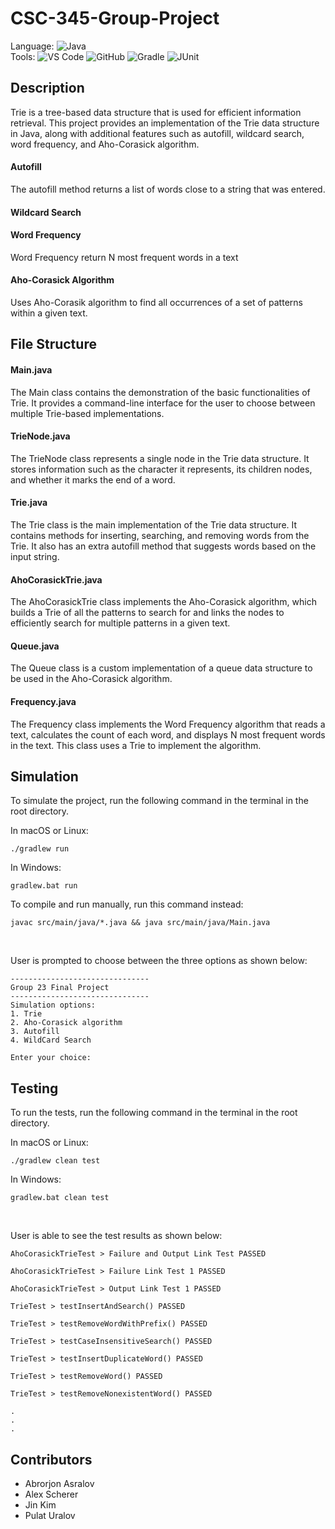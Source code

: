 # CSC-345-Group-Project
Language: ![Java](https://img.shields.io/badge/-Java-007396?logo=java&logoColor=white)<br>
Tools: ![VS Code](https://img.shields.io/badge/-VS%20Code-007ACC?logo=visual-studio-code&logoColor=white) ![GitHub](https://img.shields.io/badge/-GitHub-181717?logo=github&logoColor=white) ![Gradle](https://img.shields.io/badge/-Gradle-02303A?logo=gradle&logoColor=white) ![JUnit](https://img.shields.io/badge/-JUnit-25A162?logo=junit5&logoColor=white)<br>



## Description

Trie is a tree-based data structure that is used for efficient information retrieval. This project provides an implementation of the Trie data structure in Java, along with additional features such as autofill, wildcard search, word frequency, and Aho-Corasick algorithm.

#### Autofill
The autofill method returns a list of words close to a string that was entered.

#### Wildcard Search

#### Word Frequency
Word Frequency return N most frequent words in a text

#### Aho-Corasick Algorithm
Uses Aho-Corasik algorithm to find all occurrences of a set of patterns within a given text. 

## File Structure

#### Main.java
The Main class contains the demonstration of the basic functionalities of Trie. It provides a command-line interface for the user to choose between multiple Trie-based implementations.

#### TrieNode.java
The TrieNode class represents a single node in the Trie data structure. It stores information such as the character it represents, its children nodes, and whether it marks the end of a word.

#### Trie.java
The Trie class is the main implementation of the Trie data structure. It contains methods for inserting, searching, and removing words from the Trie. It also has an extra autofill method that suggests words based on the input string.

#### AhoCorasickTrie.java
The AhoCorasickTrie class implements the Aho-Corasick algorithm, which builds a Trie of all the patterns to search for and links the nodes to efficiently search for multiple patterns in a given text.

#### Queue.java
The Queue class is a custom implementation of a queue data structure to be used in the Aho-Corasick algorithm.

#### Frequency.java
The Frequency class implements the Word Frequency algorithm that reads a text, calculates the count of each word, and displays N most frequent words in the text. This class uses a Trie to implement the algorithm.

## Simulation
To simulate the project, run the following command in the terminal in the root directory.

In macOS or Linux:
```shell
./gradlew run
```

In Windows:

```shell
gradlew.bat run
```

To compile and run manually, run this command instead:
```shell
javac src/main/java/*.java && java src/main/java/Main.java
```

<br />

User is prompted to choose between the three options as shown below:
```shell
-------------------------------
Group 23 Final Project
-------------------------------
Simulation options:
1. Trie
2. Aho-Corasick algorithm
3. Autofill
4. WildCard Search

Enter your choice:
```


## Testing
To run the tests, run the following command in the terminal in the root directory.

In macOS or Linux:
```shell
./gradlew clean test
```

In Windows:

```shell
gradlew.bat clean test
```

<br />

User is able to see the test results as shown below:
```shell
AhoCorasickTrieTest > Failure and Output Link Test PASSED

AhoCorasickTrieTest > Failure Link Test 1 PASSED

AhoCorasickTrieTest > Output Link Test 1 PASSED

TrieTest > testInsertAndSearch() PASSED

TrieTest > testRemoveWordWithPrefix() PASSED

TrieTest > testCaseInsensitiveSearch() PASSED

TrieTest > testInsertDuplicateWord() PASSED

TrieTest > testRemoveWord() PASSED

TrieTest > testRemoveNonexistentWord() PASSED

.
.
.
```

## Contributors
- Abrorjon Asralov
- Alex Scherer
- Jin Kim
- Pulat Uralov
